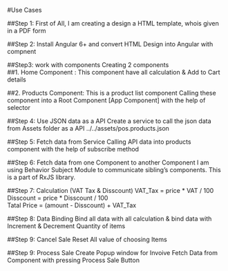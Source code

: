 #Use Cases

##Step 1: First of All, I am creating a design a HTML template, whois given in a PDF form

##Step 2: Install Angular 6+ and convert HTML Design into Angular with compnent

##Step3: work with components 
      Creating 2 components  
##1.	Home Component : This component have all calculation & Add to Cart details

##2.	Products Component: This is a product list component 
	Calling these component into a Root Component [App Component] with the help of selector
  
##Step 4: Use JSON data as a API
	Create a service to call the json data from Assets folder as a API
	../../assets/pos.products.json
  
##Step 5: Fetch data from Service
	Calling API data into products component with the help of subscribe method
  
##Step 6: Fetch data from one Component to another Component
	I am using Behavior Subject Module to communicate sibling’s components. This is a part of RxJS library.
  
##Step 7: Calculation (VAT Tax & Disscount)
	VAT_Tax = price * VAT / 100  
	Disscount = price * Disscount / 100   
	Tatal Price = (amount - Disscount) + VAT_Tax
  
##Step 8: Data Binding
	Bind all data with all calculation & bind data with Increment & Decrement Quantity of items
  
##Step 9: Cancel Sale
	Reset All value of choosing Items

##Step 9: Process Sale
	Create Popup window for Invoive
	Fetch Data from Component with pressing Process Sale Button

